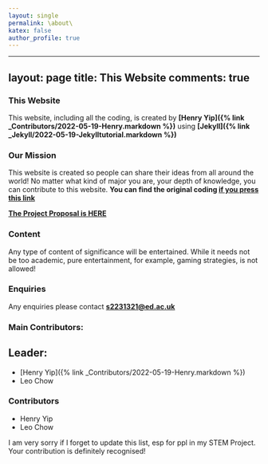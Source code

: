 ```yaml
---
layout: single
permalink: \about\
katex: false
author_profile: true
---
```

---
layout: page
title: This Website
comments: true
---

### This Website

This website, including all the coding, is created by **[Henry Yip]({% link _Contributors/2022-05-19-Henry.markdown %})** using **[Jekyll]({% link _Jekyll/2022-05-19-Jekylltutorial.markdown %})**

### Our Mission
This website is created so people can share their ideas from all around the world! No matter what kind of major you are, your depth of knowledge, you can contribute to this website.  **You can find the original coding [if you press this link](https://github.com/Henry-Yip/Group-Project-VSCode)**

[**The Project Proposal is HERE**]({{site.url}}/assets/finalized.pdf)

### Content
Any type of content of significance will be entertained. While it needs not be too academic, pure entertainment, for example, gaming strategies, is not allowed!

### Enquiries
Any enquiries please contact **[s2231321@ed.ac.uk](mailto:s2231321@ed.ac.uk)** 

### Main Contributors:
## Leader:
 - [Henry Yip]({% link _Contributors/2022-05-19-Henry.markdown %})
 - Leo Chow

### Contributors 
 - Henry Yip
 - Leo Chow
 
I am very sorry if I forget to update this list, esp for ppl in my STEM Project. Your contribution is definitely recognised!


